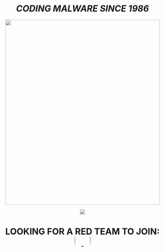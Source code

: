 

   <h1 align="center">  <em><strong>CODING MALWARE SINCE 1986  </strong></em>   </h1> 
  
  
 

  
  
   <p align="center"><img src="https://media1.tenor.com/images/80c1604585f2ea5160e0a7d4a8cd3400/tenor.gif" width="500px" height="600px" /> </p> 


   
  <p align="center"><img src="https://visitor-badge.glitch.me/badge?page_id=page.id" /> </p> 
  
  <h1 align="center"> <strong><dt>LOOKING FOR A RED TEAM TO JOIN: </dt></strong>    <a href="https://twitter.com/ORCA6665"><img src="https://img.icons8.com/color/48/000000/twitter.png" width="8.5%"/> 
   <a href="mailto:chickensarehealthy666@gmail.com"> <img src="https://img.icons8.com/fluent/48/000000/gmail.png" width="8.5%"/> </a> </h1>
  
